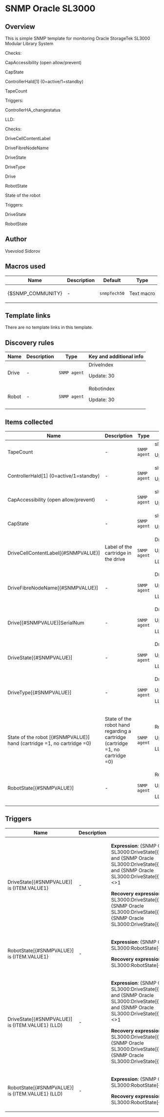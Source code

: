 # SNMP Oracle SL3000

## Overview

 This is simple SNMP template for monitoring Oracle StorageTek SL3000 Modular Library System


Checks:


CapAccessibility (open allow/prevent)


CapState


ControllerHaId[1] (0=active/1=standby)


TapeCount


 


Triggers:


ControllerHA\_changestatus


 


LLD:


Checks:


DriveCellContentLabel


DriveFibreNodeName


DriveState


DriveType


Drive


RobotState


State of the robot


 


Triggers:


DriveState


RobotState



## Author

Vsevolod Sidorov

## Macros used

|Name|Description|Default|Type|
|----|-----------|-------|----|
|{$SNMP_COMMUNITY}|<p>-</p>|`snmpTech50`|Text macro|
## Template links

There are no template links in this template.

## Discovery rules

|Name|Description|Type|Key and additional info|
|----|-----------|----|----|
|Drive|<p>-</p>|`SNMP agent`|DriveIndex<p>Update: 30</p>|
|Robot|<p>-</p>|`SNMP agent`|Robotindex<p>Update: 30</p>|
## Items collected

|Name|Description|Type|Key and additional info|
|----|-----------|----|----|
|TapeCount|<p>-</p>|`SNMP agent`|slTapeCount<p>Update: 30</p>|
|ControllerHaId[1] (0=active/1=standby)|<p>-</p>|`SNMP agent`|slControllerHaId<p>Update: 30</p>|
|CapAccessibility (open allow/prevent)|<p>-</p>|`SNMP agent`|slCapAccessibility<p>Update: 30</p>|
|CapState|<p>-</p>|`SNMP agent`|slCapState<p>Update: 30</p>|
|DriveCellContentLabel[{#SNMPVALUE}]|<p>Label of the cartridge in the drive</p>|`SNMP agent`|DriveCellContentLabel[{#SNMPVALUE}]<p>Update: 30</p><p>LLD</p>|
|DriveFibreNodeName[{#SNMPVALUE}]|<p>-</p>|`SNMP agent`|DriveFibreNodeName[{#SNMPVALUE}]<p>Update: 600</p><p>LLD</p>|
|Drive[{#SNMPVALUE}]SerialNum|<p>-</p>|`SNMP agent`|DriveSerialNum[{#SNMPVALUE}]<p>Update: 600</p><p>LLD</p>|
|DriveState[{#SNMPVALUE}]|<p>-</p>|`SNMP agent`|DriveState[{#SNMPVALUE}]<p>Update: 30</p><p>LLD</p>|
|DriveType[{#SNMPVALUE}]|<p>-</p>|`SNMP agent`|DriveType[{#SNMPVALUE}]<p>Update: 600</p><p>LLD</p>|
|State of the robot [{#SNMPVALUE}] hand (cartridge =1, no cartridge =0)|<p>State of the robot hand regarding a cartridge (cartridge =1, no cartridge =0)</p>|`SNMP agent`|RobotHandCartStatus[{#SNMPVALUE}]<p>Update: 30</p><p>LLD</p>|
|RobotState[{#SNMPVALUE}]|<p>-</p>|`SNMP agent`|RobotState[{#SNMPVALUE}]<p>Update: 30</p><p>LLD</p>|
## Triggers

|Name|Description|Expression|Priority|
|----|-----------|----------|--------|
|DriveState[{#SNMPVALUE}] is {ITEM.VALUE1}|<p>-</p>|<p>**Expression**: {SNMP Oracle SL3000:DriveState[{#SNMPVALUE}].str(empty)}<>1 and {SNMP Oracle SL3000:DriveState[{#SNMPVALUE}].str(loaded)}<>1 and {SNMP Oracle SL3000:DriveState[{#SNMPVALUE}].str(unloading)}<>1</p><p>**Recovery expression**: {SNMP Oracle SL3000:DriveState[{#SNMPVALUE}].str(empty)}=1 or {SNMP Oracle SL3000:DriveState[{#SNMPVALUE}].str(loaded)}=1 or {SNMP Oracle SL3000:DriveState[{#SNMPVALUE}].str(unloading)}=1</p>|high|
|RobotState[{#SNMPVALUE}] is {ITEM.VALUE1}|<p>-</p>|<p>**Expression**: {SNMP Oracle SL3000:RobotState[{#SNMPVALUE}].str(Error)}=1</p><p>**Recovery expression**: {SNMP Oracle SL3000:RobotState[{#SNMPVALUE}].str(Ready)}=1</p>|high|
|DriveState[{#SNMPVALUE}] is {ITEM.VALUE1} (LLD)|<p>-</p>|<p>**Expression**: {SNMP Oracle SL3000:DriveState[{#SNMPVALUE}].str(empty)}<>1 and {SNMP Oracle SL3000:DriveState[{#SNMPVALUE}].str(loaded)}<>1 and {SNMP Oracle SL3000:DriveState[{#SNMPVALUE}].str(unloading)}<>1</p><p>**Recovery expression**: {SNMP Oracle SL3000:DriveState[{#SNMPVALUE}].str(empty)}=1 or {SNMP Oracle SL3000:DriveState[{#SNMPVALUE}].str(loaded)}=1 or {SNMP Oracle SL3000:DriveState[{#SNMPVALUE}].str(unloading)}=1</p>|high|
|RobotState[{#SNMPVALUE}] is {ITEM.VALUE1} (LLD)|<p>-</p>|<p>**Expression**: {SNMP Oracle SL3000:RobotState[{#SNMPVALUE}].str(Error)}=1</p><p>**Recovery expression**: {SNMP Oracle SL3000:RobotState[{#SNMPVALUE}].str(Ready)}=1</p>|high|
